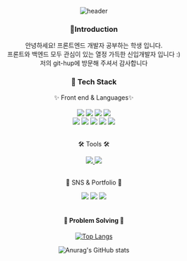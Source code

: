
<div align=center>
 
   ![header](https://capsule-render.vercel.app/api?type=Waving&color=auto&height=200&section=header&text=KimHyeIn%20&fontSize=90)
  
  <h3>🙌Introduction</h3>
  <p>안녕하세요! 프론트엔드 개발자 공부하는 학생 입니다. <br/>
   프론트와 백엔드 모두 관심이 있는 열정 가득한 신입개발자 입니다 :) <br/>저의 git-hup에 방문해 주셔서 감사합니다 
  <p>
  
   <div align="center">
     <div>
       <h3> 👀 Tech Stack </h3>
     ✨ Front end & Languages✨<br/>
       <br>
     </div>
      <img src="https://img.shields.io/badge/javascript-F7DF1E?style=flat&logo=JavaScript&logoColor=white"/>
      <img src="https://img.shields.io/badge/Css3-1572B6?style=flat&logo=CSS3&logoColor=white"/>
      <img src="https://img.shields.io/badge/HTML5-E34F26?style=flat&logo=HTML5&logoColor=white"/>
      <img src="https://img.shields.io/badge/React-61DAFB?style=flat&logo=React&logoColor=white"/>
     <br/>
      <img src="https://img.shields.io/badge/Bootstrap-7952B3?style=flat&logo=Bootstrap&logoColor=white"/>
      <img src="https://img.shields.io/badge/JQuery-0769AD?style=flat&logo=JQuery&logoColor=white"/>
      <img src="https://img.shields.io/badge/Firebase-FF7139?style=flat&logo=Firebase&logoColor=white"/>
      <img src="https://img.shields.io/badge/Postman-FF6C37?style=flat&logo=Postman&logoColor=white"/>
      <img src="https://img.shields.io/badge/Sourcetree-0052CC?style=flat&logo=Sourcetree&logoColor=white"/>
  </div>
    <br>
 <div align=center>
    <p> 🛠 Tools 🛠 </p>
  </div>
 <a href="https://github.com/tkrkr55"><img src="https://img.shields.io/badge/GitHub-181717?style=flat&logo=GitHub&logoColor=white"/> </a>
<img src="https://img.shields.io/badge/VisualStudioCode-007ACC?style=flat&logo=VisualStudioCode&logoColor=white"/>
  <br>
  <br>
  <div>
    <p> 🎨 SNS & Portfolio 🎨</p>
  </div>
<a href="https://hyeru.tistory.com/" ><img src="https://img.shields.io/badge/Tistory-000000?style=flat&logo=Tistory&logoColor=white"/></a>

<img src="https://img.shields.io/badge/Mail-03C75A?style=flat&logo=Gmail&logoColor=white"/> 
<img src="https://img.shields.io/badge/portfolio-FF3633?style=flat&logo=Micro.blog&logoColor=white"/> 

<br>
  <br>
  
<div>
  <h4> 💪 Problem Solving 💪</h4>
  </div>
  


[![Top Langs](https://github-readme-stats.vercel.app/api/top-langs/?username=tkrkr55&layout=compact)](https://github.com/tkrkr55/github-readme-stats)

![Anurag's GitHub stats](https://github-readme-stats.vercel.app/api?username=tkrkr55&show_icons=true&theme=radical)
  

